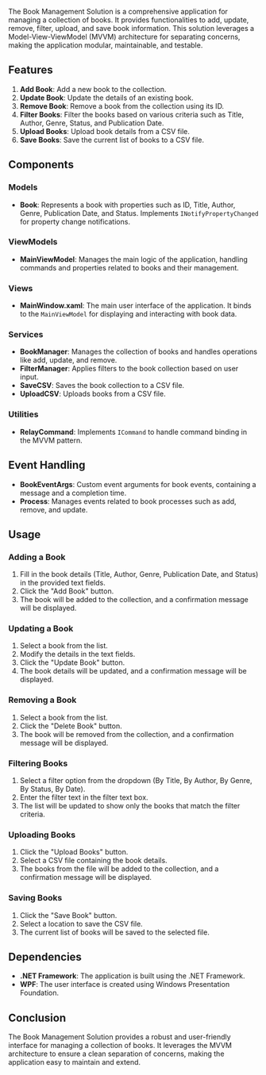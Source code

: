 
The Book Management Solution is a comprehensive application for managing a collection of books. It provides functionalities to add, update, remove, filter, upload, and save book information. This solution leverages a Model-View-ViewModel (MVVM) architecture for separating concerns, making the application modular, maintainable, and testable.

## Features

1. **Add Book**: Add a new book to the collection.
2. **Update Book**: Update the details of an existing book.
3. **Remove Book**: Remove a book from the collection using its ID.
4. **Filter Books**: Filter the books based on various criteria such as Title, Author, Genre, Status, and Publication Date.
5. **Upload Books**: Upload book details from a CSV file.
6. **Save Books**: Save the current list of books to a CSV file.

## Components

### Models

- **Book**: Represents a book with properties such as ID, Title, Author, Genre, Publication Date, and Status. Implements `INotifyPropertyChanged` for property change notifications.

### ViewModels

- **MainViewModel**: Manages the main logic of the application, handling commands and properties related to books and their management. 

### Views

- **MainWindow.xaml**: The main user interface of the application. It binds to the `MainViewModel` for displaying and interacting with book data.

### Services

- **BookManager**: Manages the collection of books and handles operations like add, update, and remove.
- **FilterManager**: Applies filters to the book collection based on user input.
- **SaveCSV**: Saves the book collection to a CSV file.
- **UploadCSV**: Uploads books from a CSV file.

### Utilities

- **RelayCommand**: Implements `ICommand` to handle command binding in the MVVM pattern.

## Event Handling

- **BookEventArgs**: Custom event arguments for book events, containing a message and a completion time.
- **Process**: Manages events related to book processes such as add, remove, and update.

## Usage

### Adding a Book

1. Fill in the book details (Title, Author, Genre, Publication Date, and Status) in the provided text fields.
2. Click the "Add Book" button.
3. The book will be added to the collection, and a confirmation message will be displayed.

### Updating a Book

1. Select a book from the list.
2. Modify the details in the text fields.
3. Click the "Update Book" button.
4. The book details will be updated, and a confirmation message will be displayed.

### Removing a Book

1. Select a book from the list.
2. Click the "Delete Book" button.
3. The book will be removed from the collection, and a confirmation message will be displayed.

### Filtering Books

1. Select a filter option from the dropdown (By Title, By Author, By Genre, By Status, By Date).
2. Enter the filter text in the filter text box.
3. The list will be updated to show only the books that match the filter criteria.

### Uploading Books

1. Click the "Upload Books" button.
2. Select a CSV file containing the book details.
3. The books from the file will be added to the collection, and a confirmation message will be displayed.

### Saving Books

1. Click the "Save Book" button.
2. Select a location to save the CSV file.
3. The current list of books will be saved to the selected file.

## Dependencies

- **.NET Framework**: The application is built using the .NET Framework.
- **WPF**: The user interface is created using Windows Presentation Foundation.

## Conclusion

The Book Management Solution provides a robust and user-friendly interface for managing a collection of books. It leverages the MVVM architecture to ensure a clean separation of concerns, making the application easy to maintain and extend.
